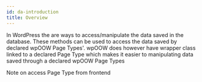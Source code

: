 ```yaml
---
id: da-introduction
title: Overview
---
```


In WordPress the are ways to access/manipulate the data saved in the database. These methods can be used to access the data
saved by declared wpOOW Page Types'. wpOOW does however have wrapper class linked to a declared Page Type which makes
 it easier to manipulating data saved through a declared wpOOW Page Types

 Note on access Page Type from frontend